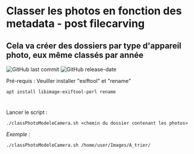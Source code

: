 # Classer les photos en fonction des metadata - post filecarving


## Cela va créer des dossiers par type d'appareil photo, eux même classés par année
![GitHub last commit](https://img.shields.io/github/last-commit/yakisyst3m/image_sort) ![GitHub release-date](https://img.shields.io/github/release-date/yakisyst3m/image_sort)

Pré-requis :
Veuiller installer "exiftool" et "rename"
```
apt install libimage-exiftool-perl rename
```
#
Lancer le script :
```
./classPhotoModeleCamera.sh <chemin du dossier contenant les photos>
```
*Exemple :*
```
./classPhotoModeleCamera.sh /home/user/Images/A_trier/
```


